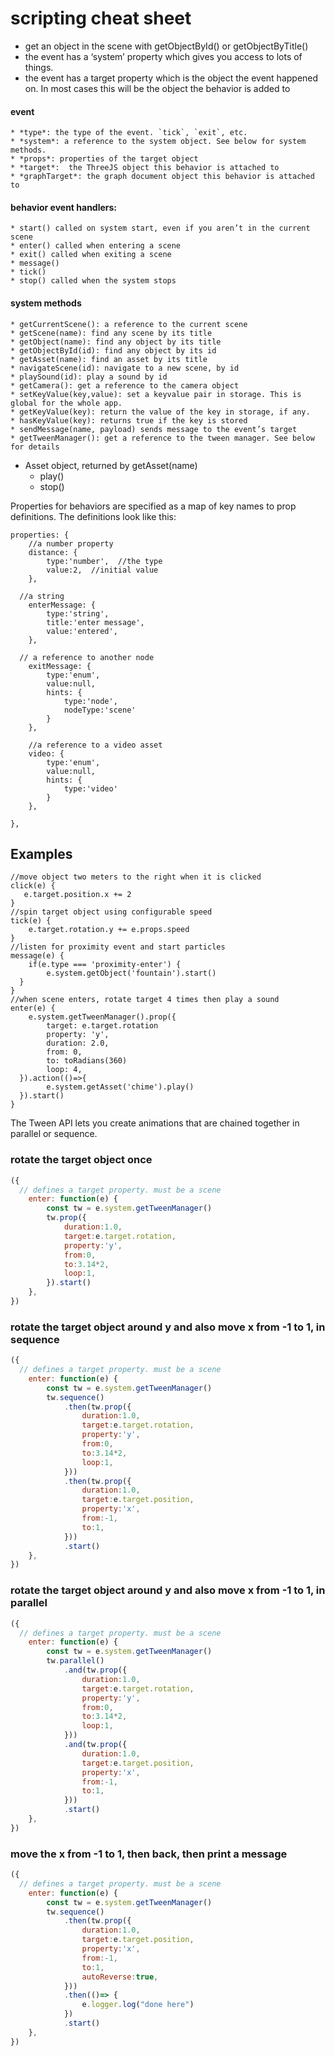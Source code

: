 # scripting cheat sheet

* get an object in the scene with getObjectById() or getObjectByTitle()
* the event has a ‘system’ property which gives you access to lots of things.
* the event has a target property which is the object the event happened on. In most cases this will be the object the behavior is added to

#### event
	* *type*: the type of the event. `tick`, `exit`, etc.
	* *system*: a reference to the system object. See below for system methods.
	* *props*: properties of the target object 
	* *target*:  the ThreeJS object this behavior is attached to
	* *graphTarget*: the graph document object this behavior is attached to
	
#### behavior event handlers:
	* start() called on system start, even if you aren’t in the current scene
	* enter() called when entering a scene
	* exit() called when exiting a scene
	* message()
	* tick()
	* stop() called when the system stops
	
#### system methods
	* getCurrentScene(): a reference to the current scene
	* getScene(name): find any scene by its title
	* getObject(name): find any object by its title
	* getObjectById(id): find any object by its id
	* getAsset(name): find an asset by its title
	* navigateScene(id): navigate to a new scene, by id
	* playSound(id): play a sound by id
	* getCamera(): get a reference to the camera object
	* setKeyValue(key,value): set a keyvalue pair in storage. This is global for the whole app.
	* getKeyValue(key): return the value of the key in storage, if any.
	* hasKeyValue(key): returns true if the key is stored
	* sendMessage(name, payload) sends message to the event’s target
	* getTweenManager(): get a reference to the tween manager. See below for details
	
* Asset object, returned by getAsset(name)
	* play()
	* stop()

Properties for behaviors are specified as a map of key names to prop definitions. The definitions look like this:
```
properties: {
	//a number property
	distance: { 
		type:'number',  //the type
		value:2,  //initial value
	},

  //a string
	enterMessage: {
		type:'string',
		title:'enter message',
		value:'entered',
	},

  // a reference to another node
	exitMessage: {
		type:'enum',
		value:null,
		hints: {
			type:'node',
			nodeType:'scene'
		}
	},

	//a reference to a video asset
	video: {
		type:'enum',
		value:null,
		hints: {
			type:'video'
		}
	},

},
```

## Examples
```
//move object two meters to the right when it is clicked
click(e) {
   e.target.position.x += 2
}
//spin target object using configurable speed
tick(e) {
	e.target.rotation.y += e.props.speed
}
//listen for proximity event and start particles
message(e) {
	if(e.type === 'proximity-enter') {
		e.system.getObject('fountain').start()
  }
}
//when scene enters, rotate target 4 times then play a sound
enter(e) {
	e.system.getTweenManager().prop({
		target: e.target.rotation
		property: 'y',
		duration: 2.0,
		from: 0,
		to: toRadians(360)
		loop: 4,
  }).action(()=>{
		e.system.getAsset('chime').play()
  }).start()
}
```



The Tween API lets you create animations that are chained together in parallel or sequence.


### rotate the target object once
``` javascript
({
  // defines a target property. must be a scene
    enter: function(e) {
        const tw = e.system.getTweenManager()
        tw.prop({
            duration:1.0,
            target:e.target.rotation,
            property:'y',
            from:0,
            to:3.14*2,
            loop:1,
        }).start()
    },
})
```

### rotate the target object around y and also move x from -1 to 1, in sequence
``` javascript
({
  // defines a target property. must be a scene
    enter: function(e) {
        const tw = e.system.getTweenManager()
        tw.sequence()
            .then(tw.prop({
                duration:1.0,
                target:e.target.rotation,
                property:'y',
                from:0,
                to:3.14*2,
                loop:1,
            }))
            .then(tw.prop({
                duration:1.0,
                target:e.target.position,
                property:'x',
                from:-1,
                to:1,
            }))
            .start()
    },
})
```

### rotate the target object around y and also move x from -1 to 1, in parallel
``` javascript
({
  // defines a target property. must be a scene
    enter: function(e) {
        const tw = e.system.getTweenManager()
        tw.parallel()
            .and(tw.prop({
                duration:1.0,
                target:e.target.rotation,
                property:'y',
                from:0,
                to:3.14*2,
                loop:1,
            }))
            .and(tw.prop({
                duration:1.0,
                target:e.target.position,
                property:'x',
                from:-1,
                to:1,
            }))
            .start()
    },
})
```

### move the x from -1 to 1, then back, then print a message
``` javascript
({
  // defines a target property. must be a scene
    enter: function(e) {
        const tw = e.system.getTweenManager()
        tw.sequence()
            .then(tw.prop({
                duration:1.0,
                target:e.target.position,
                property:'x',
                from:-1,
                to:1,
                autoReverse:true,
            }))
            .then(()=> {
                e.logger.log("done here")
            })
            .start()
    },
})
```


